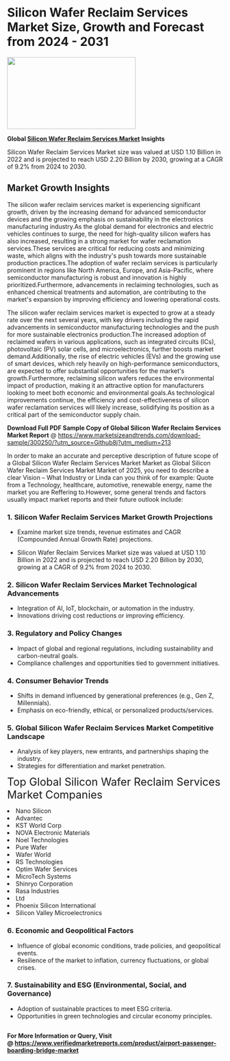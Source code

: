 <H1>Silicon Wafer Reclaim Services Market Size, Growth and Forecast from 2024 - 2031</H1><img class="aligncenter size-medium wp-image-584254" src="https://thirdeyenews.in/wp-content/uploads/2024/09/Global-Market-Research-300x168.jpeg" alt="" width="300" height="168" /><p><strong>Global&nbsp;<a href="https://www.marketsizeandtrends.com/download-sample/300250/?utm_source=Github8j?utm_medium=213">Silicon Wafer Reclaim Services Market</a> Insights</strong></p><p>Silicon Wafer Reclaim Services Market size was valued at USD 1.10 Billion in 2022 and is projected to reach USD 2.20 Billion by 2030, growing at a CAGR of 9.2% from 2024 to 2030.</p><p><h2>Market Growth Insights</h2> <p>The silicon wafer reclaim services market is experiencing significant growth, driven by the increasing demand for advanced semiconductor devices and the growing emphasis on sustainability in the electronics manufacturing industry.As the global demand for electronics and electric vehicles continues to surge, the need for high-quality silicon wafers has also increased, resulting in a strong market for wafer reclamation services.These services are critical for reducing costs and minimizing waste, which aligns with the industry's push towards more sustainable production practices.The adoption of wafer reclaim services is particularly prominent in regions like North America, Europe, and Asia-Pacific, where semiconductor manufacturing is robust and innovation is highly prioritized.Furthermore, advancements in reclaiming technologies, such as enhanced chemical treatments and automation, are contributing to the market's expansion by improving efficiency and lowering operational costs.</p> <p>The silicon wafer reclaim services market is expected to grow at a steady rate over the next several years, with key drivers including the rapid advancements in semiconductor manufacturing technologies and the push for more sustainable electronics production.The increased adoption of reclaimed wafers in various applications, such as integrated circuits (ICs), photovoltaic (PV) solar cells, and microelectronics, further boosts market demand.Additionally, the rise of electric vehicles (EVs) and the growing use of smart devices, which rely heavily on high-performance semiconductors, are expected to offer substantial opportunities for the market's growth.Furthermore, reclaiming silicon wafers reduces the environmental impact of production, making it an attractive option for manufacturers looking to meet both economic and environmental goals.As technological improvements continue, the efficiency and cost-effectiveness of silicon wafer reclamation services will likely increase, solidifying its position as a critical part of the semiconductor supply chain.</p> <p><span class=""><strong>Download Full PDF Sample Copy of Global Silicon Wafer Reclaim Services Market Report</strong> @ <a href="https://www.marketsizeandtrends.com/download-sample/300250/?utm_source=Github8j?utm_medium=213" target="_blank">https://www.marketsizeandtrends.com/download-sample/300250/?utm_source=Github8j?utm_medium=213</a></span></p><p>In order to make an accurate and perceptive description of future scope of a Global&nbsp;Silicon Wafer Reclaim Services Market Market as Global&nbsp;Silicon Wafer Reclaim Services Market Market of 2025, you need to describe a clear Vision &ndash; What Industry or Linda can you think of for example: Quote from a Technology, healthcare, automotive, renewable energy, name the market you are Reffering to.However, some general trends and factors usually impact market reports and their future outlook include:</p><h3>1.&nbsp;<strong>Silicon Wafer Reclaim Services Market Growth Projections</strong></h3><ul><li>Examine market size trends, revenue estimates and CAGR (Compounded Annual Growth Rate) projections.</li><li><p>Silicon Wafer Reclaim Services Market size was valued at USD 1.10 Billion in 2022 and is projected to reach USD 2.20 Billion by 2030, growing at a CAGR of 9.2% from 2024 to 2030.</p></li></ul><h3>2.&nbsp;<strong>Silicon Wafer Reclaim Services Market Technological Advancements</strong></h3><ul><li>Integration of AI, IoT, blockchain, or automation in the industry.</li><li>Innovations driving cost reductions or improving efficiency.</li></ul><h3>3.&nbsp;<strong>Regulatory and Policy Changes</strong></h3><ul><li>Impact of global and regional regulations, including sustainability and carbon-neutral goals.</li><li>Compliance challenges and opportunities tied to government initiatives.</li></ul><h3>4.&nbsp;<strong>Consumer Behavior Trends</strong></h3><ul><li>Shifts in demand influenced by generational preferences (e.g., Gen Z, Millennials).</li><li>Emphasis on eco-friendly, ethical, or personalized products/services.</li></ul><h3>5.&nbsp;<strong>Global Silicon Wafer Reclaim Services Market Competitive Landscape</strong></h3><ul><li>Analysis of key players, new entrants, and partnerships shaping the industry.</li><li>Strategies for differentiation and market penetration.</li></ul><p data-pm-slice="1 1 []"><span style="color: inherit; font-family: inherit; font-size: 25px;">Top Global Silicon Wafer Reclaim Services Market Companies</span></p><div class="" data-test-id=""><p><li>Nano Silicon</li><li> Advantec</li><li> KST World Corp</li><li> NOVA Electronic Materials</li><li> Noel Technologies</li><li> Pure Wafer</li><li> Wafer World</li><li> RS Technologies</li><li> Optim Wafer Services</li><li> MicroTech Systems</li><li> Shinryo Corporation</li><li> Rasa Industries</li><li> Ltd</li><li> Phoenix Silicon International</li><li> Silicon Valley Microelectronics</li></p></div><h3>6.&nbsp;<strong>Economic and Geopolitical Factors</strong></h3><ul><li>Influence of global economic conditions, trade policies, and geopolitical events.</li><li>Resilience of the market to inflation, currency fluctuations, or global crises.</li></ul><h3>7.&nbsp;<strong>Sustainability and ESG (Environmental, Social, and Governance)</strong></h3><ul><li>Adoption of sustainable practices to meet ESG criteria.</li><li>Opportunities in green technologies and circular economy principles.</li></ul><h2><strong style="font-size: 14px;">For More Information or Query, Visit @&nbsp;</strong><a style="background-color: #ffffff; font-size: 14px;" href="https://www.marketsizeandtrends.com/report/silicon-wafer-reclaim-services-market/" target="_blank">https://www.verifiedmarketreports.com/product/airport-passenger-boarding-bridge-market</a></h2>
